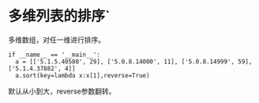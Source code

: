 # 多维列表的排序`


多维数组，对任一维进行排序。

```python3
if __name__ == '__main__':
  a = [['5.1.5.40580', 29], ['5.0.8.14000', 11], ['5.0.8.14999', 59], ['5.1.4.37882', 4]]
  a.sort(key=lambda x:x[1],reverse=True)
```
默认从小到大，reverse参数翻转。
